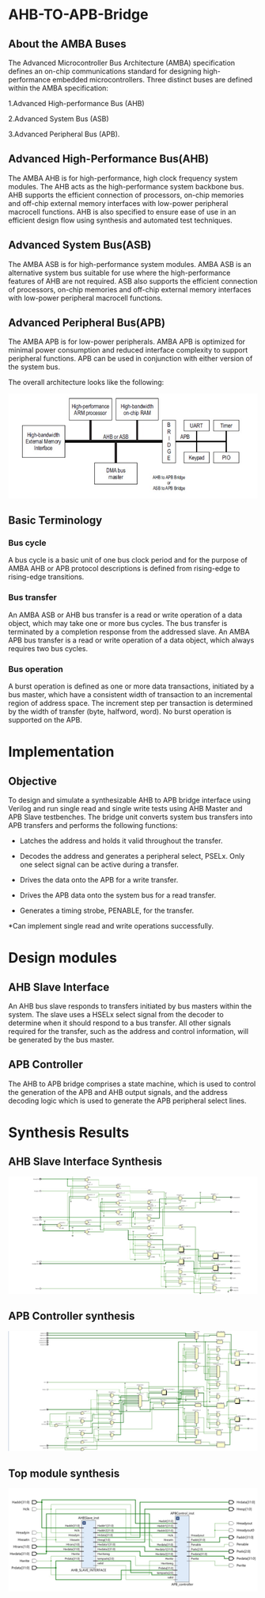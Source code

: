 # AHB-TO-APB-Bridge

## About the AMBA Buses

The Advanced Microcontroller Bus Architecture (AMBA) specification defines an on-chip communications standard for designing high-performance embedded microcontrollers. Three distinct buses are defined within the AMBA specification:

1.Advanced High-performance Bus (AHB)

2.Advanced System Bus (ASB)

3.Advanced Peripheral Bus (APB).

## Advanced High-Performance Bus(AHB)

The AMBA AHB is for high-performance, high clock frequency system modules. The AHB acts as the high-performance system backbone bus. AHB supports the efficient connection of processors, on-chip memories and off-chip external memory interfaces with low-power peripheral macrocell functions. AHB is also specified to ensure ease of use in an efficient design flow using synthesis and automated test techniques.

## Advanced System Bus(ASB)

The AMBA ASB is for high-performance system modules. AMBA ASB is an alternative system bus suitable for use where the high-performance features of AHB are not required. ASB also supports the efficient connection of processors, on-chip memories and off-chip external memory interfaces with low-power peripheral macrocell functions.

## Advanced Peripheral Bus(APB)

The AMBA APB is for low-power peripherals. AMBA APB is optimized for minimal power consumption and reduced interface complexity to support peripheral functions. APB can be used in conjunction with either version of the system bus.

The overall architecture looks like the following:

![image alt](https://github.com/shashankteli/AHB-TO-APB-/blob/7a50c3d4ba07ff52e2c1e6b33cc5626acfd1a6d7/Architecture.jpeg)

## Basic Terminology

### Bus cycle

A bus cycle is a basic unit of one bus clock period and for the purpose of AMBA AHB or APB protocol descriptions is defined from rising-edge to rising-edge transitions.

### Bus transfer

An AMBA ASB or AHB bus transfer is a read or write operation of a data object, which may take one or more bus cycles. The bus transfer is terminated by a completion response from the addressed slave. An AMBA APB bus transfer is a read or write operation of a data object, which always requires two bus cycles.

### Bus operation

A burst operation is defined as one or more data transactions, initiated by a bus master, which have a consistent width of transaction to an incremental region of address space. The increment step per transaction is determined by the width of transfer (byte, halfword, word). No burst operation is supported on the APB.

# Implementation

## Objective

To design and simulate a synthesizable AHB to APB bridge interface using Verilog and run single read and single write tests using AHB Master and APB Slave testbenches. The bridge unit converts system bus transfers into APB transfers and performs the following functions:

* Latches the address and holds it valid throughout the transfer.

* Decodes the address and generates a peripheral select, PSELx. Only one select signal can be active during a transfer.

* Drives the data onto the APB for a write transfer.

* Drives the APB data onto the system bus for a read transfer.

* Generates a timing strobe, PENABLE, for the transfer.

*Can implement single read and write operations successfully.

# Design modules

## AHB Slave Interface

An AHB bus slave responds to transfers initiated by bus masters within the system. The slave uses a HSELx select signal from the decoder to determine when it should respond to a bus transfer. All other signals required for the transfer, such as the address and control information, will be generated by the bus master.

## APB Controller

The AHB to APB bridge comprises a state machine, which is used to control the generation of the APB and AHB output signals, and the address decoding logic which is used to generate the APB peripheral select lines.

# Synthesis Results

## AHB Slave Interface Synthesis

![image alt](https://github.com/shashankteli/AHB-TO-APB-/blob/510188f2be4753c375cfbef1bcce5c957c13547c/AHB%20slave%20synthesis.jpeg)

## APB Controller synthesis

![image alt](https://github.com/shashankteli/AHB-TO-APB-/blob/56ff4bccb07ba7e0531d1b29b8efc87ab727aa67/APB%20controller%20synthesis%20.jpeg)

## Top module synthesis

![image alt](https://github.com/shashankteli/AHB-TO-APB-/blob/8ec63327bbafd99add4106523f416f2e2c983867/Top%20module%20synthesis.jpeg)



